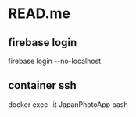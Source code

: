 # READ.me

## firebase login

firebase login --no-localhost

## container ssh

docker exec -it JapanPhotoApp bash

